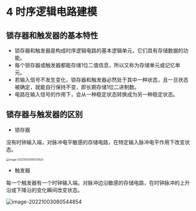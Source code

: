 # 4  时序逻辑电路建模

## 锁存器和触发器的基本特性

- 锁存器和触发器是构成时序逻辑电路的基本逻辑单元，它们具有存储数据的功能。
- 每个锁存器或触发器都能存储1位二值信息，所以又称为存储单元或记忆单元。
- 若输入信号不发生变化，锁存器和触发器必然处于其中一种状态，且一旦状态被确定，就能自行保持不变，即长期存储1位二进制数。
- 电路在输入信号的作用下，会从一种稳定状态转换成为另一种稳定状态。

## 锁存器与触发器的区别

- 锁存器

没有时钟输入端，对脉冲电平敏感的存储电路，在特定输入脉冲电平作用下改变状态。

<img src="https://mypic-1312707183.cos.ap-nanjing.myqcloud.com/image-20221003080513920.png" alt="image-20221003080513920" style="zoom:50%;" />

- 触发器

每一个触发器有一个时钟输入端。对脉冲边沿敏感的存储电路，在时钟脉冲的上升沿或下降沿的变化瞬间改变状态。

![image-20221003080544854](https://mypic-1312707183.cos.ap-nanjing.myqcloud.com/image-20221003080544854.png)